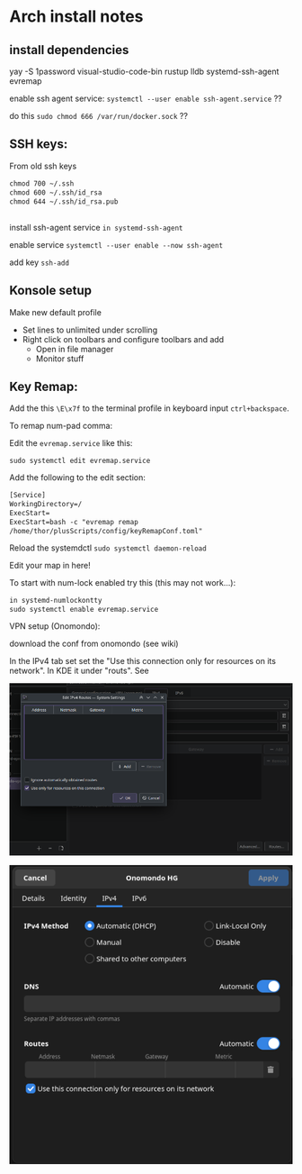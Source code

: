
# Arch install notes


## install dependencies


yay -S 1password visual-studio-code-bin rustup lldb systemd-ssh-agent evremap


enable ssh agent service: `systemctl --user enable ssh-agent.service` ??

do this `sudo chmod 666 /var/run/docker.sock` ??



## SSH keys:

From old ssh keys

```
chmod 700 ~/.ssh
chmod 600 ~/.ssh/id_rsa
chmod 644 ~/.ssh/id_rsa.pub


```

install ssh-agent service `in systemd-ssh-agent`

enable service `systemctl --user enable --now ssh-agent`

add key `ssh-add`


## Konsole setup 

Make new default profile
- Set lines to unlimited under scrolling
- Right click on toolbars and configure toolbars and add
  - Open in file manager 
  - Monitor stuff


## Key Remap:

Add the this `\E\x7f` to the terminal profile in keyboard input `ctrl+backspace`.


To remap num-pad comma:


Edit the `evremap.service` like this:

```
sudo systemctl edit evremap.service
```

Add the following to the edit section: 

```
[Service]
WorkingDirectory=/
ExecStart=
ExecStart=bash -c "evremap remap /home/thor/plusScripts/config/keyRemapConf.toml"
```
Reload the systemdctl `sudo systemctl daemon-reload `

Edit your map in here!


To start with num-lock enabled try this (this may not work...):

```
in systemd-numlockontty 
sudo systemctl enable evremap.service
```


VPN setup (Onomondo):

download the conf from onomondo (see wiki)

In the IPv4 tab set set the "Use this connection only for resources on its network". In KDE it under "routs". See

 ![KDE](vpn-settings-kde.png)


 ![Gnome](vpn-settup.png)